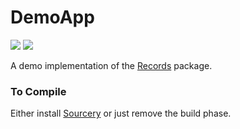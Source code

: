 # DemoApp

![](https://img.shields.io/badge/platform-iOS-blue)
![](https://img.shields.io/badge/swift-5.3-blue)

A demo implementation of the [Records](https://github.com/nashysolutions/Records) package.

### To Compile

Either install [Sourcery](https://github.com/krzysztofzablocki/Sourcery) or just remove the build phase.

